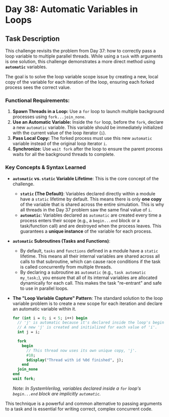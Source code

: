 # Day 38: Automatic Variables in Loops

## Task Description

This challenge revisits the problem from Day 37: how to correctly pass a loop variable to multiple parallel threads. While using a `task` with arguments is one solution, this challenge demonstrates a more direct method using **`automatic`** variables.

The goal is to solve the loop variable scope issue by creating a new, local copy of the variable for each iteration of the loop, ensuring each forked process sees the correct value.

### Functional Requirements:

1.  **Spawn Threads in a Loop:** Use a `for` loop to launch multiple background processes using `fork...join_none`.
2.  **Use an Automatic Variable:** Inside the `for` loop, before the `fork`, declare a new `automatic` variable. This variable should be immediately initialized with the current value of the loop iterator (`i`).
3.  **Pass Local Copy:** The forked process must use this new `automatic` variable instead of the original loop iterator `i`.
4.  **Synchronize:** Use `wait fork` after the loop to ensure the parent process waits for all the background threads to complete.

### Key Concepts & Syntax Learned

* **`automatic` vs. `static` Variable Lifetime**: This is the core concept of the challenge.
    * **`static` (The Default)**: Variables declared directly within a module have a `static` lifetime by default. This means there is only **one copy** of the variable that is shared across the entire simulation. This is why all threads in the Day 37 problem saw the same final value of `i`.
    * **`automatic`**: Variables declared as `automatic` are created every time a process enters their scope (e.g., a `begin...end` block or a task/function call) and are destroyed when the process leaves. This guarantees a **unique instance** of the variable for each process.

* **`automatic` Subroutines (Tasks and Functions)**:
    * By default, `tasks` and `functions` defined in a module have a `static` lifetime. This means all their internal variables are shared across all calls to that subroutine, which can cause race conditions if the task is called concurrently from multiple threads.
    * By declaring a subroutine as `automatic` (e.g., `task automatic my_task;`), you ensure that all of its internal variables are allocated dynamically for each call. This makes the task "re-entrant" and safe to use in parallel loops.

* **The "Loop Variable Capture" Pattern**: The standard solution to the loop variable problem is to create a new scope for each iteration and declare an automatic variable within it.

    ```systemverilog
    for (int i = 0; i < 5; i++) begin
      // 'j' is automatic because it's declared inside the loop's begin...end block.
      // A new 'j' is created and initialized for each value of 'i'.
      int j = i; 

      fork
        begin
          // This thread now uses its own unique copy, 'j'.
          #10;
          $display("Thread with id %0d finished", j);
        end
      join_none
    end
    wait fork;
    ```
    *Note: In SystemVerilog, variables declared inside a `for` loop's `begin...end` block are implicitly `automatic`.*

This technique is a powerful and common alternative to passing arguments to a task and is essential for writing correct, complex concurrent code.
